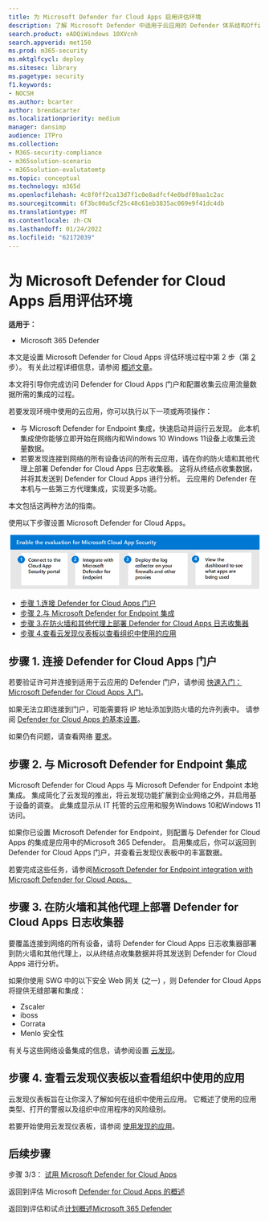 ```yaml
---
title: 为 Microsoft Defender for Cloud Apps 启用评估环境
description: 了解 Microsoft Defender 中适用于云应用的 Defender 体系结构Office 365并了解 Microsoft 365 Defender 产品之间的交互。
search.product: eADQiWindows 10XVcnh
search.appverid: met150
ms.prod: m365-security
ms.mktglfcycl: deploy
ms.sitesec: library
ms.pagetype: security
f1.keywords:
- NOCSH
ms.author: bcarter
author: brendacarter
ms.localizationpriority: medium
manager: dansimp
audience: ITPro
ms.collection:
- M365-security-compliance
- m365solution-scenario
- m365solution-evalutatemtp
ms.topic: conceptual
ms.technology: m365d
ms.openlocfilehash: 4c8f0ff2ca13d7f1c0e8adfcf4e0bdf09aa1c2ac
ms.sourcegitcommit: 6f3bc00a5cf25c48c61eb3835ac069e9f41dc4db
ms.translationtype: MT
ms.contentlocale: zh-CN
ms.lasthandoff: 01/24/2022
ms.locfileid: "62172039"
---
```

# <a name="enable-the-evaluation-environment-for-microsoft-defender-for-cloud-apps"></a>为 Microsoft Defender for Cloud Apps 启用评估环境

**适用于：**

- Microsoft 365 Defender

本文是设置 Microsoft Defender for Cloud Apps 评估环境过程中第 2 步（第 [2](eval-defender-mcas-overview.md) 步）。 有关此过程详细信息，请参阅 [概述文章](eval-defender-mcas-overview.md)。

本文将引导你完成访问 Defender for Cloud Apps 门户和配置收集云应用流量数据所需的集成的过程。

若要发现环境中使用的云应用，你可以执行以下一项或两项操作：

- 与 Microsoft Defender for Endpoint 集成，快速启动并运行云发现。 此本机集成使你能够立即开始在网络内和Windows 10 Windows 11设备上收集云流量数据。
- 若要发现连接到网络的所有设备访问的所有云应用，请在你的防火墙和其他代理上部署 Defender for Cloud Apps 日志收集器。 这将从终结点收集数据，并将其发送到 Defender for Cloud Apps 进行分析。 云应用的 Defender 在本机与一些第三方代理集成，实现更多功能。

本文包括这两种方法的指南。

使用以下步骤设置 Microsoft Defender for Cloud Apps。

![在 Microsoft Defender 评估环境中启用 Microsoft Microsoft Defender 云应用的步骤。](../../media/defender/m365-defender-mcas-eval-enable-steps.png)

- [步骤 1.连接 Defender for Cloud Apps 门户](#step-1)
- [步骤 2.与 Microsoft Defender for Endpoint 集成](#step-2)
- [步骤 3.在防火墙和其他代理上部署 Defender for Cloud Apps 日志收集器](#step-3)
- [步骤 4.查看云发现仪表板以查看组织中使用的应用](#step-4)

<a name="step-1"></a>

## <a name="step-1-connect-to-the-defender-for-cloud-apps-portal"></a>步骤 1. 连接 Defender for Cloud Apps 门户

若要验证许可并连接到适用于云应用的 Defender 门户，请参阅 [快速入门：Microsoft Defender for Cloud Apps 入门](/cloud-app-security/getting-started-with-cloud-app-security)。

如果无法立即连接到门户，可能需要将 IP 地址添加到防火墙的允许列表中。 请参阅 [Defender for Cloud Apps 的基本设置](/cloud-app-security/general-setup)。

如果仍有问题，请查看网络 [要求](/cloud-app-security/network-requirements)。

<a name="step-2"></a>

## <a name="step-2-integrate-with-microsoft-defender-for-endpoint"></a>步骤 2. 与 Microsoft Defender for Endpoint 集成

Microsoft Defender for Cloud Apps 与 Microsoft Defender for Endpoint 本地集成。 集成简化了云发现的推出，将云发现功能扩展到企业网络之外，并启用基于设备的调查。 此集成显示从 IT 托管的云应用和服务Windows 10和Windows 11访问。

如果你已设置 Microsoft Defender for Endpoint，则配置与 Defender for Cloud Apps 的集成是应用中的Microsoft 365 Defender。 启用集成后，你可以返回到 Defender for Cloud Apps 门户，并查看云发现仪表板中的丰富数据。

若要完成这些任务，请参阅[Microsoft Defender for Endpoint integration with Microsoft Defender for Cloud Apps。](/cloud-app-security/mde-integration)

<a name="step-3"></a>

## <a name="step-3-deploy-the-defender-for-cloud-apps-log-collector-on-your-firewalls-and-other-proxies"></a>步骤 3. 在防火墙和其他代理上部署 Defender for Cloud Apps 日志收集器

要覆盖连接到网络的所有设备，请将 Defender for Cloud Apps 日志收集器部署到防火墙和其他代理上，以从终结点收集数据并将其发送到 Defender for Cloud Apps 进行分析。

如果你使用 SWG 中的以下安全 Web 网关 (之一) ，则 Defender for Cloud Apps 将提供无缝部署和集成：

- Zscaler
- iboss
- Corrata
- Menlo 安全性

有关与这些网络设备集成的信息，请参阅设置 [云发现](/cloud-app-security/set-up-cloud-discovery)。

<a name="step-4"></a>

## <a name="step-4-view-the-cloud-discovery-dashboard-to-see-what-apps-are-being-used-in-your-organization"></a>步骤 4. 查看云发现仪表板以查看组织中使用的应用

云发现仪表板旨在让你深入了解如何在组织中使用云应用。 它概述了使用的应用类型、打开的警报以及组织中应用程序的风险级别。

若要开始使用云发现仪表板，请参阅 [使用发现的应用](/cloud-app-security/discovered-apps)。

## <a name="next-steps"></a>后续步骤

步骤 3/3： [试用 Microsoft Defender for Cloud Apps](eval-defender-mcas-pilot.md)

返回到评估 Microsoft [Defender for Cloud Apps 的概述](eval-defender-mcas-overview.md)

返回到评估和试点[计划概述Microsoft 365 Defender](eval-overview.md)
